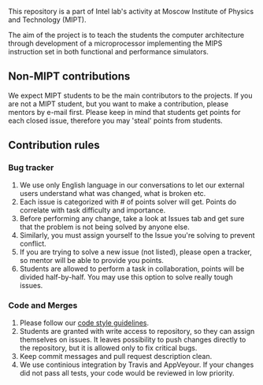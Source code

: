This repository is a part of Intel lab's activity at Moscow Institute of Physics and Technology (MIPT).

The aim of the project is to teach the students the computer architecture through development of a microprocessor implementing the MIPS instruction set in both functional and performance simulators.

## Non-MIPT contributions

We expect MIPT students to be the main contributors to the projects. If you are not a MIPT student, but you want to make a contribution, please mentors by e-mail first.
Please keep in mind that students get points for each closed issue, therefore you may 'steal' points from students.

## Contribution rules

### Bug tracker
1. We use only English language in our conversations to let our external users understand what was changed, what is broken etc.
1. Each issue is categorized with # of points solver will get. Points do correlate with task difficulty and importance.
1. Before performing any change, take a look at Issues tab and get sure that the problem is not being solved by anyone else.
1. Similarly, you must assign yourself to the Issue you're solving to prevent conflict.
1. If you are trying to solve a new issue (not listed), please open a tracker, so mentor will be able to provide you points.
1. Students are allowed to perform a task in collaboration, points will be divided half-by-half. You may use this option to solve really tough issues.

### Code and Merges
1. Please follow our [code style guidelines](https://github.com/MIPT-ILab/mipt-mips/wiki/Code-guidelines).
1. Students are granted with write access to repository, so they can assign themselves on issues. It leaves possibility to push changes directly to the repository, but it is allowed only to fix critical bugs.
1. Keep commit messages and pull request description clean.
1. We use continious integration by Travis and AppVeyour. If your changes did not pass all tests, your code would be reviewed in low priority.
